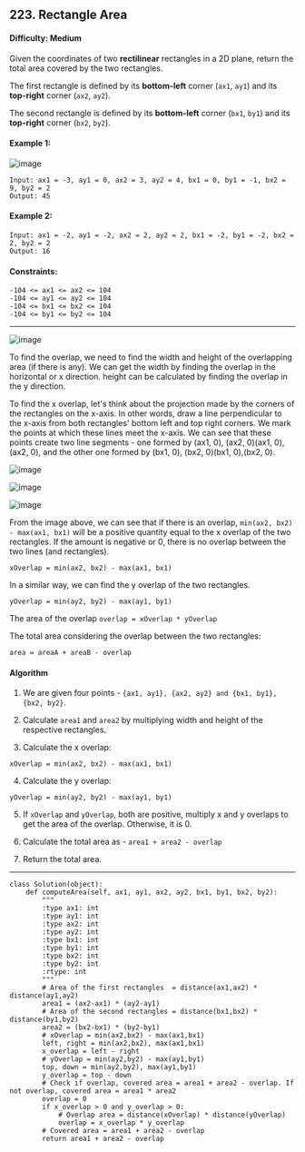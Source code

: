 ## 223. Rectangle Area

#### Difficulty: Medium

Given the coordinates of two __rectilinear__ rectangles in a 2D plane, return the total area covered by the two rectangles.

The first rectangle is defined by its __bottom-left__ corner (```ax1```, ```ay1```) and its __top-right__ corner (```ax2```, ```ay2```).

The second rectangle is defined by its __bottom-left__ corner (```bx1```, ```by1```) and its __top-right__ corner (```bx2```, ```by2```).

#### Example 1:

![image](https://assets.leetcode.com/uploads/2021/05/08/rectangle-plane.png)

```
Input: ax1 = -3, ay1 = 0, ax2 = 3, ay2 = 4, bx1 = 0, by1 = -1, bx2 = 9, by2 = 2
Output: 45
```

#### Example 2:
```
Input: ax1 = -2, ay1 = -2, ax2 = 2, ay2 = 2, bx1 = -2, by1 = -2, bx2 = 2, by2 = 2
Output: 16
```

#### Constraints:
```
-104 <= ax1 <= ax2 <= 104
-104 <= ay1 <= ay2 <= 104
-104 <= bx1 <= bx2 <= 104
-104 <= by1 <= by2 <= 104
```

---

![image](https://leetcode.com/problems/rectangle-area/Figures/223/overview.png)

To find the overlap, we need to find the width and height of the overlapping area (if there is any). We can get the width by finding the overlap in the horizontal or x direction. height can be calculated by finding the overlap in the y direction.

To find the x overlap, let's think about the projection made by the corners of the rectangles on the x-axis. In other words, draw a line perpendicular to the x-axis from both rectangles' bottom left and top right corners. We mark the points at which these lines meet the x-axis. We can see that these points create two line segments - one formed by (ax1, 0), (ax2, 0)(ax1, 0),(ax2, 0), and the other one formed by (bx1, 0), (bx2, 0)(bx1, 0),(bx2, 0).

![image](https://leetcode.com/problems/rectangle-area/Figures/223/projection.png)

![image](https://leetcode.com/problems/rectangle-area/Figures/223/not-overlapping-lines.png)

![image](https://leetcode.com/problems/rectangle-area/Figures/223/overlapping-lines.png)

From the image above, we can see that if there is an overlap, ```min(ax2, bx2) - max(ax1, bx1)``` will be a positive quantity equal to the x overlap of the two rectangles. If the amount is negative or 0, there is no overlap between the two lines (and rectangles).

```xOverlap = min(ax2, bx2) - max(ax1, bx1)```

In a similar way, we can find the y overlap of the two rectangles.

```yOverlap = min(ay2, by2) - max(ay1, by1)```

The area of the overlap ```overlap = xOverlap * yOverlap```

The total area considering the overlap between the two rectangles:

```area = areaA + areaB - overlap```

#### Algorithm

1. We are given four points - ```{ax1, ay1}, {ax2, ay2} and {bx1, by1}, {bx2, by2}```.

2. Calculate ```area1``` and ```area2``` by multiplying width and height of the respective rectangles.

3. Calculate the x overlap:

```xOverlap = min(ax2, bx2) - max(ax1, bx1)```

4. Calculate the y overlap:

```yOverlap = min(ay2, by2) - max(ay1, by1)```

5. If ```xOverlap``` and ```yOverlap```, both are positive, multiply x and y overlaps to get the area of the overlap. Otherwise, it is 0.

6. Calculate the total area as - ```area1 + area2 - overlap```

7. Return the total area.

---

```{Python}
class Solution(object):
    def computeArea(self, ax1, ay1, ax2, ay2, bx1, by1, bx2, by2):
        """
        :type ax1: int
        :type ay1: int
        :type ax2: int
        :type ay2: int
        :type bx1: int
        :type by1: int
        :type bx2: int
        :type by2: int
        :rtype: int
        """
        # Area of the first rectangles  = distance(ax1,ax2) * distance(ay1,ay2)
        area1 = (ax2-ax1) * (ay2-ay1)
        # Area of the second rectangles = distance(bx1,bx2) * distance(by1,by2)
        area2 = (bx2-bx1) * (by2-by1)
        # xOverlap = min(ax2,bx2) - max(ax1,bx1)
        left, right = min(ax2,bx2), max(ax1,bx1)
        x_overlap = left - right
        # yOverlap = min(ay2,by2) - max(ay1,by1)
        top, down = min(ay2,by2), max(ay1,by1)
        y_overlap = top - down
        # Check if overlap, covered area = area1 + area2 - overlap. If not overlap, covered area = area1 * area2
        overlap = 0
        if x_overlap > 0 and y_overlap > 0:
            # Overlap area = distance(xOverlap) * distance(yOverlap)
            overlap = x_overlap * y_overlap
        # Covered area = area1 + area2 - overlap
        return area1 + area2 - overlap
```
